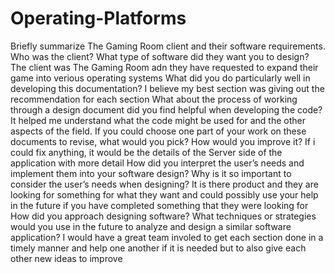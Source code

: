 # Operating-Platforms
Briefly summarize The Gaming Room client and their software requirements. Who was the client? What type of software did they want you to design?
  The client was The Gaming Room adn they have requested to expand their game into verious operating systems
What did you do particularly well in developing this documentation?
  I believe my best section was giving out the recommendation for each section
What about the process of working through a design document did you find helpful when developing the code?
  It helped me understand what the code might be used for and the other aspects of the field.
If you could choose one part of your work on these documents to revise, what would you pick? How would you improve it?
  If i could fix anything, it would be the details of the Server side of the application with more detail
How did you interpret the user’s needs and implement them into your software design? Why is it so important to consider the user’s needs when designing?
  It is there product and they are looking for something for what they want and could possibly use your help in the future if you have completed something that they were looking for
How did you approach designing software? What techniques or strategies would you use in the future to analyze and design a similar software application?
  I would have a great team involed to get each section done in a timely manner and help one another if it is needed but to also give each other new ideas to improve

